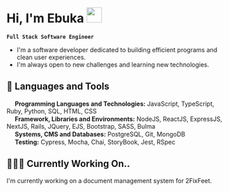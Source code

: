 <head>
    <link rel="stylesheet" href="https://kit.fontawesome.com/f0a6d108e3.css" crossorigin="anonymous">
</head>

# <h1>Hi, I'm Ebuka <img src="https://media.giphy.com/media/hvRJCLFzcasrR4ia7z/giphy.gif" width="35"></h1>

**`Full Stack Software Engineer`**

- I'm a software developer dedicated to building efficient programs and clean user experiences.
- I'm always open to new challenges and learning new technologies.

## 🧰 Languages and Tools
<div>
<img src="https://user-images.githubusercontent.com/23465711/212404964-e33626be-4974-4f46-8ad3-4c00c2a9df42.png" width="15" height="15"> <b>Programming Languages and Technologies:</b> JavaScript, TypeScript, Ruby, Python, SQL, HTML, CSS
</div>
<div>
<img src="https://user-images.githubusercontent.com/23465711/212405125-48449a8b-ccda-4315-8679-4241b038ad82.png" width="15" height="15"> <b>Framework, Libraries and Environments:</b> NodeJS, ReactJS, ExpressJS, NextJS, Rails, JQuery, EJS, Bootstrap, SASS, Bulma
</div>
<div>
<img src="https://user-images.githubusercontent.com/23465711/212396468-c771d80a-1f7e-4b7a-9530-5bd0a58ec5e4.png" width="15" height="15"> <b>Systems, CMS and Databases:</b> PostgreSQL, Git, MongoDB
</div>
<div>
<img src="https://user-images.githubusercontent.com/23465711/212405290-7730e84a-ddc9-431d-8214-20c45668ca75.png" width="15" height="15"> <b>Testing:</b> Cypress, Mocha, Chai, StoryBook, Jest, RSpec
</div>

## 👩🏾‍💻 Currently Working On..
I'm currently working on a document management system for 2FixFeet.
